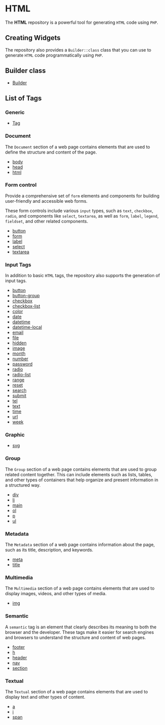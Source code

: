 # HTML

The **HTML** repository is a powerful tool for generating `HTML` code using `PHP`.

## Creating Widgets

The repository also provides a `Builder::class` class that you can use to generate `HTML` code programmatically using
`PHP`.

## Builder class

- [Builder](/docs/Builder.md)

## List of Tags

### Generic

- [Tag](/docs/Tag.md)

### Document

The `Document` section of a web page contains elements that are used to define the structure and content of the page.

- [body](/docs/document/Body.md)
- [head](/docs/document/Head.md)
- [html](/docs/document/Html.md)

### Form control

Provide a comprehensive set of `form` elements and components for building user-friendly and accessible web forms.

These form controls include various `input` types, such as `text`, `checkbox`, `radio`, and components like `select`,
`textarea`, as well as `form`, `label`, `legend`, `fieldset`, and other related components.

- [button](/docs/form-control/Button.md)
- [form](/docs/form-control/Form.md)
- [label](/docs/form-control/Label.md)
- [select](/docs/form-control/Select.md)
- [textarea](/docs/form-control/TextArea.md)

### Input Tags

In addition to basic `HTML` tags, the repository also supports the generation of input tags.

- [button](/docs/form-control/input/Button.md)
- [button-group](/docs/form-control/input/ButtonGroup.md)
- [checkbox](/docs/form-control/input/Checkbox.md)
- [checkbox-list](/docs/form-control/input/CheckboxList.md)
- [color](/docs/form-control/input/Color.md)
- [date](/docs/form-control/input/Date.md)
- [datetime](/docs/form-control/input/Datetime.md)
- [datetime-local](/docs/form-control/input/DatetimeLocal.md)
- [email](/docs/form-control/input/Email.md)
- [file](/docs/form-control/input/File.md)
- [hidden](/docs/form-control/input/Hidden.md)
- [image](/docs/form-control/input/Image.md)
- [month](/docs/form-control/input/Month.md)
- [number](/docs/form-control/input/Number.md)
- [password](/docs/form-control/input/Password.md)
- [radio](/docs/form-control/input/Radio.md)
- [radio-list](/docs/form-control/input/RadioList.md)
- [range](/docs/form-control/input/Range.md)
- [reset](/docs/form-control/input/Reset.md)
- [search](/docs/form-control/input/Search.md)
- [submit](/docs/form-control/input/Submit.md)
- [tel](/docs/form-control/input/Tel.md)
- [text](/docs/form-control/input/Text.md)
- [time](/docs/form-control/input/Time.md)
- [url](/docs/form-control/input/Url.md)
- [week](/docs/form-control/input/Week.md)

### Graphic

- [svg](/docs/graphic/Svg.md)

### Group

The `Group` section of a web page contains elements that are used to group related content together. This can include
elements such as lists, tables, and other types of containers that help organize and present information in a structured
way.

- [div](/docs/group/Div.md)
- [li](/docs/group/Li.md)
- [main](/docs/group/Main.md)
- [ol](/docs/group/Ol.md)
- [p](/docs/group/P.md)
- [ul](/docs/group/Ul.md)

### Metadata

The `Metadata` section of a web page contains information about the page, such as its title, description, and keywords.

- [meta](/docs/metadata/Meta.md)
- [title](/docs/metadata/Title.md)

### Multimedia

The `Multimedia` section of a web page contains elements that are used to display images, videos, and other types of
media.

- [img](/docs/multimedia/Img.md)

### Semantic 

 A `semantic` tag is an element that clearly describes its meaning to both the browser and the developer. These tags
 make it easier for search engines and browsers to understand the structure and content of web pages.

- [footer](/docs/semantic/Footer.md)
- [h](/docs/semantic/H.md)
- [header](/docs/semantic/Header.md)
- [nav](/docs/semantic/Nav.md)
- [section](/docs/semantic/Section.md)

### Textual

The `Textual` section of a web page contains elements that are used to display text and other types of content.

- [a](/docs/textual/A.md)
- [i](/docs/textual/I.md)
- [span](/docs/textual/Span.md)
